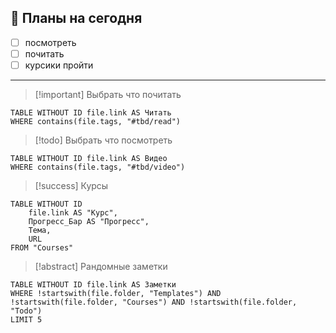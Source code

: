 ## 📅 Планы на сегодня
- [ ] посмотреть
- [ ] почитать
- [ ] курсики пройти
 ---
> [!important] Выбрать что почитать
```dataview
TABLE WITHOUT ID file.link AS Читать
WHERE contains(file.tags, "#tbd/read")
```

> [!todo] Выбрать что посмотреть
```dataview
TABLE WITHOUT ID file.link AS Видео
WHERE contains(file.tags, "#tbd/video")
```

> [!success] Курсы

```dataview
TABLE WITHOUT ID 
	file.link AS "Курс",
	Прогресс_Бар AS "Прогресс",
	Тема,
	URL
FROM "Courses"
```


> [!abstract] Рандомные заметки
```dataview
TABLE WITHOUT ID file.link AS Заметки
WHERE !startswith(file.folder, "Templates") AND !startswith(file.folder, "Courses") AND !startswith(file.folder, "Todo")
LIMIT 5
```




